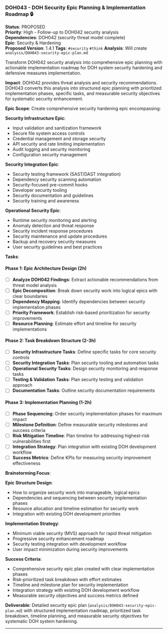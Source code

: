 ### DOH043 - DOH Security Epic Planning & Implementation Roadmap 🔒

**Status**: PROPOSED  
**Priority**: High - Follow-up to DOH042 security analysis  
**Dependencies**: DOH042 (security threat model complete)  
**Epic**: Security & Hardening  
**Proposed Version**: 1.4.1 **Tags**: `#security` `#think` **Analysis**: Will create
`analysis/DOH043-security-epic-plan.md`

Transform DOH042 security analysis into comprehensive epic planning with actionable implementation roadmap for DOH system
security hardening and defensive measures implementation.

**Impact**: DOH042 provides threat analysis and security recommendations. DOH043 converts this analysis into structured epic
planning with prioritized implementation phases, specific tasks, and measurable security objectives for systematic
security enhancement.

**Epic Scope**: Create comprehensive security hardening epic encompassing:

**Security Infrastructure Epic**:

- Input validation and sanitization framework
- Secure file system access controls
- Credential management and storage security
- API security and rate limiting implementation
- Audit logging and security monitoring
- Configuration security management

**Security Integration Epic**:

- Security testing framework (SAST/DAST integration)
- Dependency security scanning automation
- Security-focused pre-commit hooks
- Developer security tooling
- Security documentation and guidelines
- Security training and awareness

**Operational Security Epic**:

- Runtime security monitoring and alerting
- Anomaly detection and threat response
- Security incident response procedures
- Security maintenance and update procedures
- Backup and recovery security measures
- User security guidelines and best practices

**Tasks**:

#### Phase 1: Epic Architecture Design (2h)

- [ ] **Analyze DOH042 Findings**: Extract actionable recommendations from threat model analysis
- [ ] **Epic Decomposition**: Break down security work into logical epics with clear boundaries
- [ ] **Dependency Mapping**: Identify dependencies between security implementation phases
- [ ] **Priority Framework**: Establish risk-based prioritization for security improvements
- [ ] **Resource Planning**: Estimate effort and timeline for security implementations

#### Phase 2: Task Breakdown Structure (2-3h)

- [ ] **Security Infrastructure Tasks**: Define specific tasks for core security controls
- [ ] **Security Integration Tasks**: Plan security tooling and automation tasks
- [ ] **Operational Security Tasks**: Design security monitoring and response tasks
- [ ] **Testing & Validation Tasks**: Plan security testing and validation approach
- [ ] **Documentation Tasks**: Outline security documentation requirements

#### Phase 3: Implementation Planning (1-2h)

- [ ] **Phase Sequencing**: Order security implementation phases for maximum impact
- [ ] **Milestone Definition**: Define measurable security milestones and success criteria
- [ ] **Risk Mitigation Timeline**: Plan timeline for addressing highest-risk vulnerabilities first
- [ ] **Integration Strategy**: Plan integration with existing DOH development workflow
- [ ] **Success Metrics**: Define KPIs for measuring security improvement effectiveness

**Brainstorming Focus**:

**Epic Structure Design**:

- How to organize security work into manageable, logical epics
- Dependencies and sequencing between security implementation phases
- Resource allocation and timeline estimation for security work
- Integration with existing DOH development priorities

**Implementation Strategy**:

- Minimum viable security (MVS) approach for rapid threat mitigation
- Progressive security enhancement roadmap
- Security testing integration with development workflow
- User impact minimization during security improvements

**Success Criteria**:

- Comprehensive security epic plan created with clear implementation phases
- Risk-prioritized task breakdown with effort estimates
- Timeline and milestone plan for security implementation
- Integration strategy with existing DOH development workflow
- Measurable security objectives and success metrics defined

**Deliverable**: Detailed security epic plan (`analysis/DOH043-security-epic-plan.md`) with structured implementation
roadmap, prioritized task breakdown, timeline planning, and measurable security objectives for systematic DOH system
hardening.

---
